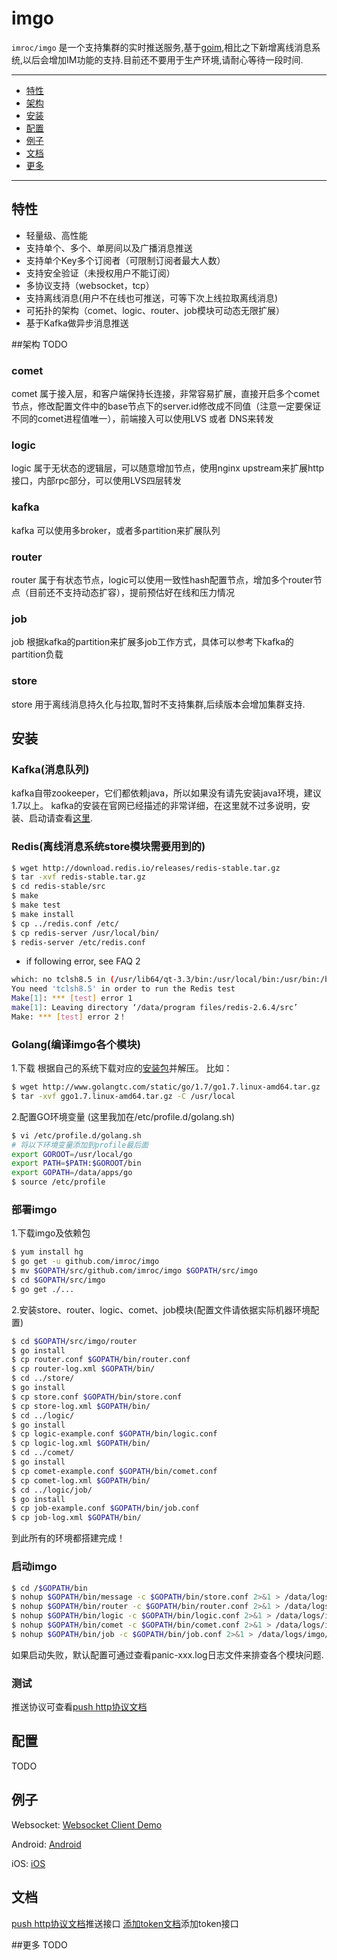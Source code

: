 imgo
==============
`imroc/imgo` 是一个支持集群的实时推送服务,基于[goim](https://github.com/Terry-Mao/goim),相比之下新增离线消息系统,以后会增加IM功能的支持.目前还不要用于生产环境,请耐心等待一段时间.

---------------------------------------
  * [特性](#特性)
  * [架构](#架构)
  * [安装](#安装)
  * [配置](#配置)
  * [例子](#例子)
  * [文档](#文档)
  * [更多](#更多)

---------------------------------------

## 特性
 * 轻量级、高性能
 * 支持单个、多个、单房间以及广播消息推送
 * 支持单个Key多个订阅者（可限制订阅者最大人数）
 * 支持安全验证（未授权用户不能订阅）
 * 多协议支持（websocket，tcp）
 * 支持离线消息(用户不在线也可推送，可等下次上线拉取离线消息)
 * 可拓扑的架构（comet、logic、router、job模块可动态无限扩展）
 * 基于Kafka做异步消息推送

##架构
TODO

### comet

comet 属于接入层，和客户端保持长连接，非常容易扩展，直接开启多个comet节点，修改配置文件中的base节点下的server.id修改成不同值（注意一定要保证不同的comet进程值唯一），前端接入可以使用LVS 或者 DNS来转发

### logic

logic 属于无状态的逻辑层，可以随意增加节点，使用nginx upstream来扩展http接口，内部rpc部分，可以使用LVS四层转发

### kafka

kafka 可以使用多broker，或者多partition来扩展队列

### router

router 属于有状态节点，logic可以使用一致性hash配置节点，增加多个router节点（目前还不支持动态扩容），提前预估好在线和压力情况

### job

job 根据kafka的partition来扩展多job工作方式，具体可以参考下kafka的partition负载

### store

store 用于离线消息持久化与拉取,暂时不支持集群,后续版本会增加集群支持.


## 安装

### Kafka(消息队列)

kafka自带zookeeper，它们都依赖java，所以如果没有请先安装java环境，建议1.7以上。
kafka的安装在官网已经描述的非常详细，在这里就不过多说明，安装、启动请查看[这里](http://kafka.apache.org/documentation.html#quickstart).


### Redis(离线消息系统store模块需要用到的)
```sh
$ wget http://download.redis.io/releases/redis-stable.tar.gz
$ tar -xvf redis-stable.tar.gz
$ cd redis-stable/src
$ make
$ make test
$ make install
$ cp ../redis.conf /etc/
$ cp redis-server /usr/local/bin/
$ redis-server /etc/redis.conf
```
* if following error, see FAQ 2
```sh
which: no tclsh8.5 in (/usr/lib64/qt-3.3/bin:/usr/local/bin:/usr/bin:/bin:/usr/local/sbin:/usr/sbin:/sbin:/home/geffzhang/bin)
You need 'tclsh8.5' in order to run the Redis test
Make[1]: *** [test] error 1
make[1]: Leaving directory ‘/data/program files/redis-2.6.4/src’
Make: *** [test] error 2！
```

### Golang(编译imgo各个模块)
1.下载
根据自己的系统下载对应的[安装包](http://golang.org/dl/)并解压。
比如：
```sh
$ wget http://www.golangtc.com/static/go/1.7/go1.7.linux-amd64.tar.gz
$ tar -xvf ggo1.7.linux-amd64.tar.gz -C /usr/local
```
2.配置GO环境变量
(这里我加在/etc/profile.d/golang.sh)
```sh
$ vi /etc/profile.d/golang.sh
# 将以下环境变量添加到profile最后面
export GOROOT=/usr/local/go
export PATH=$PATH:$GOROOT/bin
export GOPATH=/data/apps/go
$ source /etc/profile
```

### 部署imgo
1.下载imgo及依赖包
```sh
$ yum install hg
$ go get -u github.com/imroc/imgo
$ mv $GOPATH/src/github.com/imroc/imgo $GOPATH/src/imgo
$ cd $GOPATH/src/imgo
$ go get ./...
```

2.安装store、router、logic、comet、job模块(配置文件请依据实际机器环境配置)
```sh
$ cd $GOPATH/src/imgo/router
$ go install
$ cp router.conf $GOPATH/bin/router.conf
$ cp router-log.xml $GOPATH/bin/
$ cd ../store/
$ go install
$ cp store.conf $GOPATH/bin/store.conf
$ cp store-log.xml $GOPATH/bin/
$ cd ../logic/
$ go install
$ cp logic-example.conf $GOPATH/bin/logic.conf
$ cp logic-log.xml $GOPATH/bin/
$ cd ../comet/
$ go install
$ cp comet-example.conf $GOPATH/bin/comet.conf
$ cp comet-log.xml $GOPATH/bin/
$ cd ../logic/job/
$ go install
$ cp job-example.conf $GOPATH/bin/job.conf
$ cp job-log.xml $GOPATH/bin/
```
到此所有的环境都搭建完成！

### 启动imgo
```sh
$ cd /$GOPATH/bin
$ nohup $GOPATH/bin/message -c $GOPATH/bin/store.conf 2>&1 > /data/logs/imgo/panic-store.log &
$ nohup $GOPATH/bin/router -c $GOPATH/bin/router.conf 2>&1 > /data/logs/imgo/panic-router.log &
$ nohup $GOPATH/bin/logic -c $GOPATH/bin/logic.conf 2>&1 > /data/logs/imgo/panic-logic.log &
$ nohup $GOPATH/bin/comet -c $GOPATH/bin/comet.conf 2>&1 > /data/logs/imgo/panic-comet.log &
$ nohup $GOPATH/bin/job -c $GOPATH/bin/job.conf 2>&1 > /data/logs/imgo/panic-job.log &
```
如果启动失败，默认配置可通过查看panic-xxx.log日志文件来排查各个模块问题.

### 测试

推送协议可查看[push http协议文档](https://github.com/imroc/imgo/blob/master/doc/push.md)

## 配置

TODO

## 例子

Websocket: [Websocket Client Demo](https://github.com/imroc/imgo/tree/master/examples/javascript)

Android: [Android](https://github.com/imroc/imgo-java-sdk)

iOS: [iOS](https://github.com/roamdy/imgo-oc-sdk)

## 文档
[push http协议文档](https://github.com/imroc/imgo/blob/master/doc/push.md)推送接口
[添加token文档](https://github.com/imroc/imgo/blob/master/doc/token.md)添加token接口


##更多
TODO
